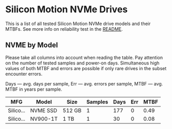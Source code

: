 Silicon Motion NVMe Drives
==========================

This is a list of all tested Silicon Motion NVMe drive models and their MTBFs. See more
info on reliability test in the [README](https://github.com/linuxhw/EnterpriseDrive).

NVME by Model
------------

Please take all columns into account when reading the table. Pay attention on the
number of tested samples and power-on days. Simultaneous high values of both MTBF
and errors are possible if only rare drives in the subset encounter errors.

Days — avg. days per sample,
Err  — avg. errors per sample,
MTBF — avg. MTBF in years per sample.

| MFG       | Model              | Size   | Samples | Days  | Err   | MTBF   |
|-----------|--------------------|--------|---------|-------|-------|--------|
| Silico... | NVME SSD           | 512 GB | 1       | 177   | 0     | 0.49   |
| Silico... | NV900-1T           | 1 TB   | 1       | 30    | 0     | 0.08   |
